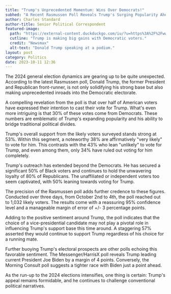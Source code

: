 ```yaml
---
title: "Trump's Unprecedented Momentum: Wins Over Democrats!"
subhed: "A Recent Rasmussen Poll Reveals Trump's Surging Popularity Ahead of the 2024 Election"
author: Charles Standard
author-title: Senior Political Correspondent
featured-image: 
  path: "https://external-content.duckduckgo.com/iu/?u=https%3A%2F%2Fwww.newsmax.com%2FCMSPages%2FGetFile.aspx%3Fguid%3D36e7d1b7-4d87-414e-b161-3ce41689ecfd%26SiteName%3DNewsmax%26maxsidesize%3D600&f=1&nofb=1&ipt=a3cb271e63ac6ee2201b493fad2aef6b2fca275b0cd0d1afd5e0667e888742b4&ipo=images"
  cutline: "Trump is making big gains with Democratic voters."
  credit: "Newsmax"
  alt-text: "Donald Trump speaking at a podium."
layout: post
category: Politics
date: 2023-10-11 12:36
---
```


The 2024 general election dynamics are gearing up to be quite unexpected. According to the latest Rasmussen poll, Donald Trump, the former President and Republican front-runner, is not only solidifying his strong base but also making unprecedented inroads into the Democratic electorate.

A compelling revelation from the poll is that over half of American voters have expressed their intention to cast their vote for Trump. What's even more intriguing is that 30% of these votes come from Democrats. These numbers are emblematic of Trump's expanding popularity and his ability to bridge traditional political divides.

Trump's overall support from the likely voters surveyed stands strong at 53%. Within this segment, a noteworthy 38% are affirmatively "very likely" to vote for him. This contrasts with the 43% who lean "unlikely" to vote for Trump, and even among them, only 34% have ruled out voting for him completely.

Trump's outreach has extended beyond the Democrats. He has secured a significant 50% of Black voters and continues to hold the unwavering loyalty of 80% of Republicans. The unaffiliated or independent voters too seem captivated, with 50% leaning towards voting for Trump.

The precision of the Rasmussen poll adds further credence to these figures. Conducted over three days, from October 2nd to 4th, the poll reached out to 1,032 likely voters. The results come with a reassuring 95% confidence level and a manageable margin of error of +/- 3 percentage points.

Adding to the positive sentiment around Trump, the poll indicates that the choice of a vice-presidential candidate may not play a pivotal role in influencing Trump's support base this time around. A staggering 57% asserted they would continue to support Trump regardless of his choice for a running mate.

Further buoying Trump's electoral prospects are other polls echoing this favorable sentiment. The Messenger/HarrisX poll reveals Trump leading current President Joe Biden by a margin of 4 points. Conversely, the Morning Consult poll suggests a tighter race with Biden just a point ahead.

As the run-up to the 2024 elections intensifies, one thing is certain: Trump's appeal remains formidable, and he continues to challenge conventional political narratives.
